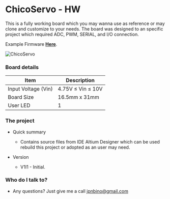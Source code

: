 # ChicoServo - HW #


This is a fully working board which you may wanna use as reference or may clone and customize to your needs. The board was designed to an specific project which required ADC, PWM, SERIAL, and I/O connection.

Example Firmware [**Here**](https://bitbucket.org/jpnbino/fw_palhaservo/src/master/).

![ChicoServo](https://lh3.googleusercontent.com/-xAzo6do1YXg/W6qMOTh-vUI/AAAAAAAAHn0/Q8DBVWLUJSYrY31MveT1Ac76fYBifR78QCJoC/w530-h380-n-rw/chicoservo_sem_fundo.png)



### Board details ###

|  Item           |Description |
|-----------------|------------|
| Input Voltage (Vin)   |  4.75V ≤ Vin ≤ 10V    |
| Board Size      | 16.5mm x 31mm|
| User LED        | 1            |

### The project ###

* Quick summary

    + Contains source files from IDE Altium Designer which can be used rebuild this project or adopted as an user may need.
    
* Version

    + V1I1 - Initial.


### Who do I talk to? ###

* Any questions? Just give me a call
        [jpnbino@gmail.com](jpnbino@gmail.com)